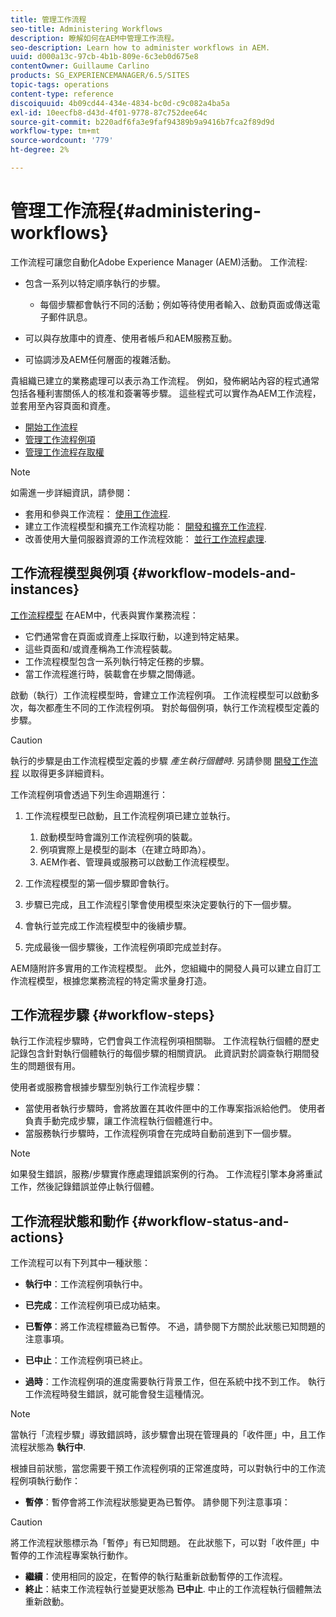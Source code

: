 ```yaml
---
title: 管理工作流程
seo-title: Administering Workflows
description: 瞭解如何在AEM中管理工作流程。
seo-description: Learn how to administer workflows in AEM.
uuid: d000a13c-97cb-4b1b-809e-6c3eb0d675e8
contentOwner: Guillaume Carlino
products: SG_EXPERIENCEMANAGER/6.5/SITES
topic-tags: operations
content-type: reference
discoiquuid: 4b09cd44-434e-4834-bc0d-c9c082a4ba5a
exl-id: 10eecfb8-d43d-4f01-9778-87c752dee64c
source-git-commit: b220adf6fa3e9faf94389b9a9416b7fca2f89d9d
workflow-type: tm+mt
source-wordcount: '779'
ht-degree: 2%

---
```


# 管理工作流程{#administering-workflows}

工作流程可讓您自動化Adobe Experience Manager (AEM)活動。 工作流程:

* 包含一系列以特定順序執行的步驟。

   * 每個步驟都會執行不同的活動；例如等待使用者輸入、啟動頁面或傳送電子郵件訊息。

* 可以與存放庫中的資產、使用者帳戶和AEM服務互動。
* 可協調涉及AEM任何層面的複雜活動。

貴組織已建立的業務處理可以表示為工作流程。 例如，發佈網站內容的程式通常包括各種利害關係人的核准和簽署等步驟。 這些程式可以實作為AEM工作流程，並套用至內容頁面和資產。

* [開始工作流程](/help/sites-administering/workflows-starting.md)
* [管理工作流程例項](/help/sites-administering/workflows-administering.md)
* [管理工作流程存取權](/help/sites-administering/workflows-managing.md)

>[!NOTE]
>
>如需進一步詳細資訊，請參閱：
>
>* 套用和參與工作流程： [使用工作流程](/help/sites-authoring/workflows.md).
>* 建立工作流程模型和擴充工作流程功能： [開發和擴充工作流程](/help/sites-developing/workflows.md).
>* 改善使用大量伺服器資源的工作流程效能： [並行工作流程處理](/help/sites-deploying/configuring-performance.md#concurrent-workflow-processing).
>


## 工作流程模型與例項 {#workflow-models-and-instances}

[工作流程模型](/help/sites-developing/workflows.md#model) 在AEM中，代表與實作業務流程：

* 它們通常會在頁面或資產上採取行動，以達到特定結果。
* 這些頁面和/或資產稱為工作流程裝載。
* 工作流程模型包含一系列執行特定任務的步驟。
* 當工作流程進行時，裝載會在步驟之間傳遞。

啟動（執行）工作流程模型時，會建立工作流程例項。 工作流程模型可以啟動多次，每次都產生不同的工作流程例項。 對於每個例項，執行工作流程模型定義的步驟。

>[!CAUTION]
>
>執行的步驟是由工作流程模型定義的步驟 *產生執行個體時*. 另請參閱 [開發工作流程](/help/sites-developing/workflows.md#model) 以取得更多詳細資料。

工作流程例項會透過下列生命週期進行：

1. 工作流程模型已啟動，且工作流程例項已建立並執行。

   1. 啟動模型時會識別工作流程例項的裝載。
   1. 例項實際上是模型的副本（在建立時即為）。
   1. AEM作者、管理員或服務可以啟動工作流程模型。

1. 工作流程模型的第一個步驟即會執行。
1. 步驟已完成，且工作流程引擎會使用模型來決定要執行的下一個步驟。
1. 會執行並完成工作流程模型中的後續步驟。
1. 完成最後一個步驟後，工作流程例項即完成並封存。

AEM隨附許多實用的工作流程模型。 此外，您組織中的開發人員可以建立自訂工作流程模型，根據您業務流程的特定需求量身打造。

## 工作流程步驟 {#workflow-steps}

執行工作流程步驟時，它們會與工作流程例項相關聯。 工作流程執行個體的歷史記錄包含針對執行個體執行的每個步驟的相關資訊。 此資訊對於調查執行期間發生的問題很有用。

使用者或服務會根據步驟型別執行工作流程步驟：

* 當使用者執行步驟時，會將放置在其收件匣中的工作專案指派給他們。 使用者負責手動完成步驟，讓工作流程執行個體進行中。
* 當服務執行步驟時，工作流程例項會在完成時自動前進到下一個步驟。

>[!NOTE]
>
>如果發生錯誤，服務/步驟實作應處理錯誤案例的行為。 工作流程引擎本身將重試工作，然後記錄錯誤並停止執行個體。

## 工作流程狀態和動作 {#workflow-status-and-actions}

工作流程可以有下列其中一種狀態：

* **執行中**：工作流程例項執行中。
* **已完成**：工作流程例項已成功結束。

* **已暫停**：將工作流程標籤為已暫停。 不過，請參閱下方關於此狀態已知問題的注意事項。
* **已中止**：工作流程例項已終止。
* **過時**：工作流程例項的進度需要執行背景工作，但在系統中找不到工作。 執行工作流程時發生錯誤，就可能會發生這種情況。

>[!NOTE]
>
>當執行「流程步驟」導致錯誤時，該步驟會出現在管理員的「收件匣」中，且工作流程狀態為 **執行中**.

根據目前狀態，當您需要干預工作流程例項的正常進度時，可以對執行中的工作流程例項執行動作：

* **暫停**：暫停會將工作流程狀態變更為已暫停。 請參閱下列注意事項：

>[!CAUTION]
>
>將工作流程狀態標示為「暫停」有已知問題。 在此狀態下，可以對「收件匣」中暫停的工作流程專案執行動作。

* **繼續**：使用相同的設定，在暫停的執行點重新啟動暫停的工作流程。
* **終止**：結束工作流程執行並變更狀態為 **已中止**. 中止的工作流程執行個體無法重新啟動。
